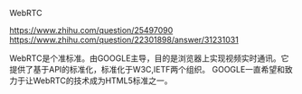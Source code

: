 WebRTC

https://www.zhihu.com/question/25497090
https://www.zhihu.com/question/22301898/answer/31231031


WebRTC是个准标准。由GOOGLE主导，目的是浏览器上实现视频实时通讯。它提供了基于API的标准化，标准化于W3C,IETF两个组织。 GOOGLE一直希望和致力于让WebRTC的技术成为HTML5标准之一。

